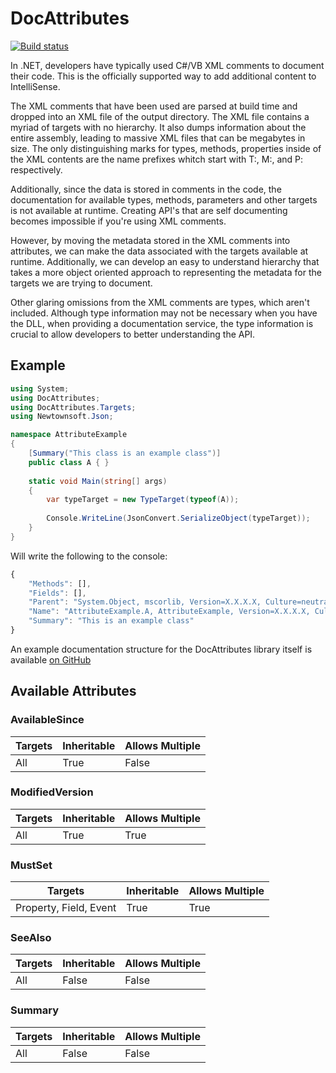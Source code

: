 # DocAttributes

[![Build status](https://ci.appveyor.com/api/projects/status/xemthlllskj6adu2/branch/master?svg=true)](https://ci.appveyor.com/project/jzarob/docattributes/branch/master)

In .NET, developers have typically used C#/VB XML comments to document their code. This is the officially supported way
to add additional content to IntelliSense.

The XML comments that have been used are parsed at build time and dropped into an XML file of the output directory.
The XML file contains a myriad of targets with no hierarchy. It also dumps information about the entire assembly,
leading to massive XML files that can be megabytes in size. The only distinguishing marks for types,
methods, properties inside of the XML contents are the name prefixes whitch start with T:, M:, and P: respectively.

Additionally, since the data is stored in comments in the code, the documentation for available types, methods,
parameters and other targets is not available at runtime. Creating API's that are self documenting becomes impossible
if you're using XML comments.

However, by moving the metadata stored in the XML comments into attributes, we can make the data associated with the
targets available at runtime. Additionally, we can develop an easy to understand hierarchy that takes a more object
oriented approach to representing the metadata for the targets we are trying to document.

Other glaring omissions from the XML comments are types, which aren't included. Although type information may not be
necessary when you have the DLL, when providing a documentation service, the type information is crucial to allow
developers to better understanding the API.

## Example

```csharp
using System;
using DocAttributes;
using DocAttributes.Targets;
using Newtownsoft.Json;

namespace AttributeExample
{
    [Summary("This class is an example class")]
    public class A { }
    
    static void Main(string[] args) 
    {
        var typeTarget = new TypeTarget(typeof(A));
        
        Console.WriteLine(JsonConvert.SerializeObject(typeTarget));
    }
}
```

Will write the following to the console:

```js
{
    "Methods": [],
    "Fields": [],
    "Parent": "System.Object, mscorlib, Version=X.X.X.X, Culture=neutral, PublicKeyToken=XXXXXXXXX",
    "Name": "AttributeExample.A, AttributeExample, Version=X.X.X.X, Culture=neutral, PublicKeyToken=XXXXXXXX",
    "Summary": "This is an example class"
}
```

An example documentation structure for the DocAttributes library itself is available [on GitHub](https://github.com/jzarob/DocAttributes/blob/master/Example/DocAttributes.json)

## Available Attributes

### AvailableSince

|Targets                     |Inheritable|Allows Multiple|
|----------------------------|-----------|---------------|
|All                         |True       |False          |

### ModifiedVersion

|Targets                     |Inheritable|Allows Multiple|
|----------------------------|-----------|---------------|
|All                         |True       |True           |

### MustSet

|Targets                     |Inheritable|Allows Multiple|
|----------------------------|-----------|---------------|
|Property, Field, Event      |True       |True           |

### SeeAlso

|Targets                     |Inheritable|Allows Multiple|
|----------------------------|-----------|---------------|
|All                         |False      |False          |

### Summary

|Targets                     |Inheritable|Allows Multiple|
|----------------------------|-----------|---------------|
|All                         |False      |False          |